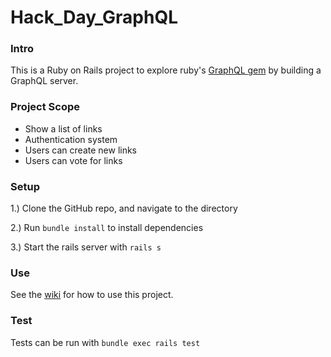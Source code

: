 # Hack_Day_GraphQL

### Intro
This is a Ruby on Rails project to explore ruby's [GraphQL gem](https://graphql-ruby.org/) by building a GraphQL server.

### Project Scope
+ Show a list of links
+ Authentication system
+ Users can create new links
+ Users can vote for links

### Setup

1.) Clone the GitHub repo, and navigate to the directory

2.) Run `bundle install` to install dependencies

3.) Start the rails server with `rails s`

### Use

See the [wiki](https://github.com/Radabaugh/hack-day-GraphQL/wiki) for how to use this project.

### Test

Tests can be run with `bundle exec rails test`
